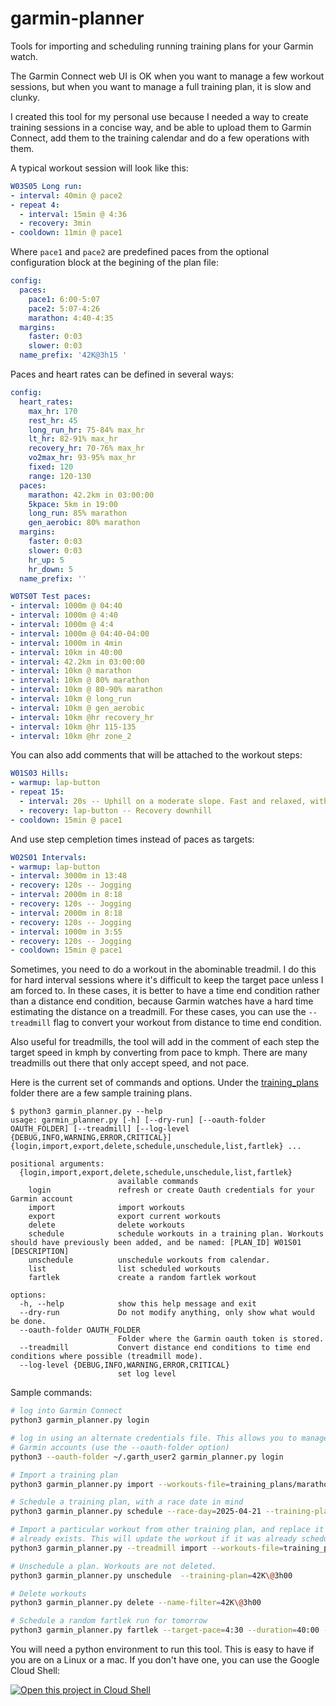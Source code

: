# garmin-planner
Tools for importing and scheduling running training plans for your Garmin watch.

The Garmin Connect web UI is OK when you want to manage a few workout sessions, 
but when you want to manage a full training plan, it is slow and clunky.

I created this tool for my personal use because I needed a way to create training
sessions in a concise way, and be able to upload them to Garmin Connect, add them
to the training calendar and do a few operations with them.

A typical workout session will look like this:

```yaml
W03S05 Long run:
- interval: 40min @ pace2
- repeat 4:
  - interval: 15min @ 4:36
  - recovery: 3min
- cooldown: 11min @ pace1
```

Where `pace1` and `pace2` are predefined paces from the optional configuration block
at the begining of the plan file:

```yaml
config:
  paces:
    pace1: 6:00-5:07
    pace2: 5:07-4:26
    marathon: 4:40-4:35
  margins:
    faster: 0:03
    slower: 0:03
  name_prefix: '42K@3h15 '
```

Paces and heart rates can be defined in several ways:

```yaml
config:
  heart_rates:
    max_hr: 170
    rest_hr: 45
    long_run_hr: 75-84% max_hr
    lt_hr: 82-91% max_hr
    recovery_hr: 70-76% max_hr
    vo2max_hr: 93-95% max_hr
    fixed: 120
    range: 120-130
  paces:
    marathon: 42.2km in 03:00:00
    5kpace: 5km in 19:00
    long_run: 85% marathon
    gen_aerobic: 80% marathon
  margins:
    faster: 0:03
    slower: 0:03
    hr_up: 5
    hr_down: 5
  name_prefix: ''

W0TS0T Test paces:
- interval: 1000m @ 04:40
- interval: 1000m @ 4:40
- interval: 1000m @ 4:4
- interval: 1000m @ 04:40-04:00
- interval: 1000m in 4min
- interval: 10km in 40:00
- interval: 42.2km in 03:00:00
- interval: 10km @ marathon
- interval: 10km @ 80% marathon
- interval: 10km @ 80-90% marathon
- interval: 10km @ long_run
- interval: 10km @ gen_aerobic
- interval: 10km @hr recovery_hr
- interval: 10km @hr 115-135
- interval: 10km @hr zone_2
```

You can also add comments that will be attached to the workout steps:

```yaml
W01S03 Hills:
- warmup: lap-button
- repeat 15:
  - interval: 20s -- Uphill on a moderate slope. Fast and relaxed, without sprinting
  - recovery: lap-button -- Recovery downhill
- cooldown: 15min @ pace1
```

And use step cempletion times instead of paces as targets:

```yaml
W02S01 Intervals:
- warmup: lap-button
- interval: 3000m in 13:48
- recovery: 120s -- Jogging
- interval: 2000m in 8:18
- recovery: 120s -- Jogging
- interval: 2000m in 8:18
- recovery: 120s -- Jogging
- interval: 1000m in 3:55
- recovery: 120s -- Jogging
- cooldown: 15min @ pace1
```

Sometimes, you need to do a workout in the abominable treadmil. I do this for hard
interval sessions where it's difficult to keep the target pace unless I am forced to.
In these cases, it is better to have a time end condition rather than a distance
end condition, because Garmin watches have a hard time estimating the distance on
a treadmill. For these cases, you can use the `--treadmill` flag to convert your
workout from distance to time end condition.

Also useful for treadmills, the tool will add in the comment of each step the target
speed in kmph by converting from pace to kmph. There are many treadmills out there
that only accept speed, and not pace.

Here is the current set of commands and options. Under the [training_plans](./training_plans)
folder there are a few sample training plans.

```
$ python3 garmin_planner.py --help
usage: garmin_planner.py [-h] [--dry-run] [--oauth-folder OAUTH_FOLDER] [--treadmill] [--log-level {DEBUG,INFO,WARNING,ERROR,CRITICAL}] {login,import,export,delete,schedule,unschedule,list,fartlek} ...

positional arguments:
  {login,import,export,delete,schedule,unschedule,list,fartlek}
                        available commands
    login               refresh or create Oauth credentials for your Garmin account
    import              import workouts
    export              export current workouts
    delete              delete workouts
    schedule            schedule workouts in a training plan. Workouts should have previously been added, and be named: [PLAN_ID] W01S01 [DESCRIPTION]
    unschedule          unschedule workouts from calendar.
    list                list scheduled workouts
    fartlek             create a random fartlek workout

options:
  -h, --help            show this help message and exit
  --dry-run             Do not modify anything, only show what would be done.
  --oauth-folder OAUTH_FOLDER
                        Folder where the Garmin oauth token is stored.
  --treadmill           Convert distance end conditions to time end conditions where possible (treadmill mode).
  --log-level {DEBUG,INFO,WARNING,ERROR,CRITICAL}
                        set log level
```

Sample commands:

```bash
# log into Garmin Connect 
python3 garmin_planner.py login

# log in using an alternate credentials file. This allows you to manage several
# Garmin accounts (use the --oauth-folder option)
python3 --oauth-folder ~/.garth_user2 garmin_planner.py login

# Import a training plan
python3 garmin_planner.py import --workouts-file=training_plans/marathon/10_weeks/paris/42K\@3h00.yaml

# Schedule a training plan, with a race date in mind
python3 garmin_planner.py schedule --race-day=2025-04-21 --training-plan=42K\@3h00

# Import a particular workout from other training plan, and replace it if it
# already exists. This will update the workout if it was already scheduled.
python3 garmin_planner.py --treadmill import --workouts-file=training_plans/quick_import.yaml --name-filter=W08S02 --replace

# Unschedule a plan. Workouts are not deleted.
python3 garmin_planner.py unschedule  --training-plan=42K\@3h00

# Delete workouts
python3 garmin_planner.py delete --name-filter=42K\@3h00

# Schedule a random fartlek run for tomorrow
python3 garmin_planner.py fartlek --target-pace=4:30 --duration=40:00 --schedule=tomorrow
```

You will need a python environment to run this tool. This is easy to have if you
are on a Linux or a mac. If you don't have one, you can use the Google Cloud Shell: 

[![Open this project in Cloud
Shell](http://gstatic.com/cloudssh/images/open-btn.png)](https://console.cloud.google.com/cloudshell/open?git_repo=https://github.com/apsureda/garmin-planner.git&page=editor&tutorial=tutorial.md)